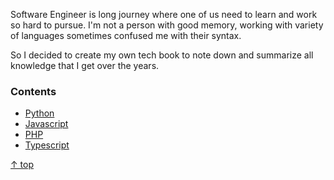 Software Engineer is long journey where one of us need to learn and work so hard
to pursue. I'm not a person with good memory, working with variety of languages
sometimes confused me with their syntax.

So I decided to create my own tech book to note down and summarize all knowledge
that I get over the years.

### Contents

- [Python](./src/python)
- [Javascript](./src/javascript)
- [PHP](./src/php)
- [Typescript](./src/typescript)

[↑ top](#contents)
<br><br>
